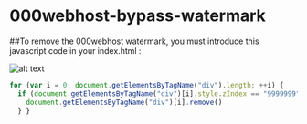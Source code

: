 # 000webhost-bypass-watermark

##To remove the 000webhost watermark, you must introduce this javascript code in your index.html :

![alt text]([https://github.com/adam-p/markdown-here/raw/master/src/common/images/icon48.png](https://cdn.000webhost.com/000webhost/logo/footer-powered-by-000webhost-white2.png))

```javascript
for (var i = 0; document.getElementsByTagName("div").length; ++i) {
  if (document.getElementsByTagName("div")[i].style.zIndex == "9999999") {
    document.getElementsByTagName("div")[i].remove()
  } }
```


